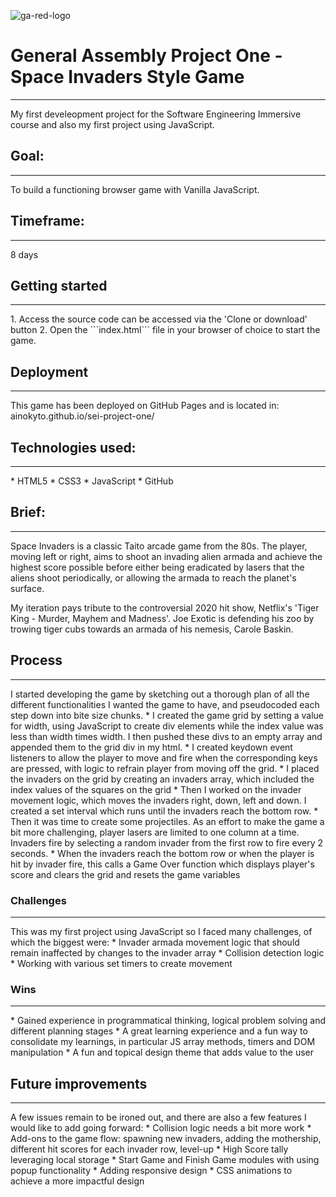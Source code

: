 ![ga-red-logo](https://cloud.githubusercontent.com/assets/40461/8183776/469f976e-1432-11e5-8199-6ac91363302b.png)
# General Assembly Project One - Space Invaders Style Game
<hr>
My first develeopment project for the Software Engineering Immersive course and also my first project using JavaScript.

## Goal:
<hr>
To build a functioning browser game with Vanilla JavaScript.

## Timeframe:
<hr>
8 days

## Getting started
<hr>
1. Access the source code can be accessed via the 'Clone or download' button 
2. Open the ```index.html``` file in your browser of choice to start the game.

## Deployment
<hr>
This game has been deployed on GitHub Pages and is located in: ainokyto.github.io/sei-project-one/

## Technologies used:
<hr>
* HTML5
* CSS3
* JavaScript
* GitHub

## Brief:
<hr>
Space Invaders is a classic Taito arcade game from the 80s. The player, moving left or right, aims to shoot an invading alien armada and achieve the highest score possible before either being eradicated by lasers that the aliens shoot periodically, or allowing the armada to reach the planet's surface.

My iteration pays tribute to the controversial 2020 hit show, Netflix's 'Tiger King - Murder, Mayhem and Madness'. Joe Exotic is defending his zoo by trowing tiger cubs towards an armada of his nemesis, Carole Baskin.

## Process
<hr>
I started developing the game by sketching out a thorough plan of all the different functionalities I wanted the game to have, and pseudocoded each step down into bite size chunks. 
* I created the game grid by setting a value for width, using JavaScript to create div elements while the index value was less than width times width. I then pushed these divs to an empty array and appended them to the grid div in my html.
* I created keydown event listeners to allow the player to move and fire when the corresponding keys are pressed, with logic to refrain player from moving off the grid.
* I placed the invaders on the grid by creating an invaders array, which included the index values of the squares on the grid
* Then I worked on the invader movement logic, which moves the invaders right, down, left and down. I created a set interval which runs until the invaders reach the bottom row.
* Then it was time to create some projectiles. As an effort to make the game a bit more challenging, player lasers are limited to one column at a time. Invaders fire by selecting a random invader from the first row to fire every 2 seconds.
* When the invaders reach the bottom row or when the player is hit by invader fire, this calls a Game Over function which displays player's score and clears the grid and resets the game variables

### Challenges
<hr>
This was my first project using JavaScript so I faced many challenges, of which the biggest were:
* Invader armada movement logic that should remain inaffected by changes to the invader array
* Collision detection logic
* Working with various set timers to create movement

### Wins
<hr>
* Gained experience in programmatical thinking, logical problem solving and different planning stages 
* A great learning experience and a fun way to consolidate my learnings, in particular JS array methods, timers and DOM manipulation
* A fun and topical design theme that adds value to the user

## Future improvements
<hr>
A few issues remain to be ironed out, and there are also a few features I would like to add going forward:
* Collision logic needs a bit more work
* Add-ons to the game flow: spawning new invaders, adding the mothership, different hit scores for each invader row, level-up
* High Score tally leveraging local storage
* Start Game and Finish Game modules with using popup functionality
* Adding responsive design
* CSS animations to achieve a more impactful design 
